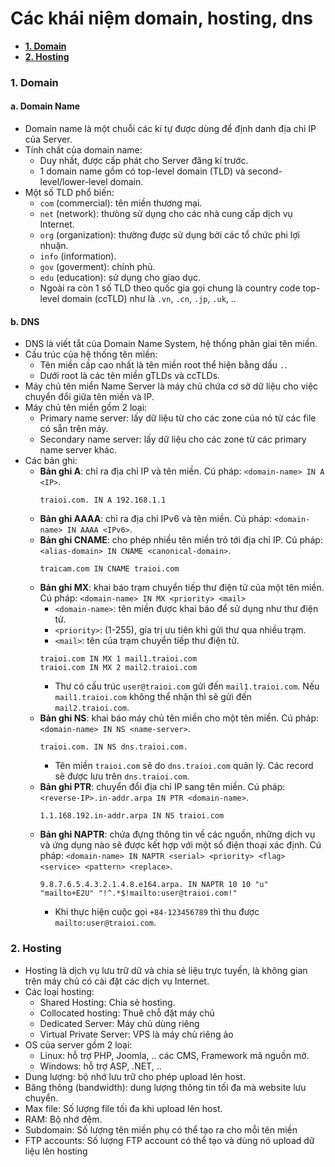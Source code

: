 # Các khái niệm domain, hosting, dns

* **[1. Domain](#chapter-1)**
* **[2. Hosting](#chapter-2)**

<a name="chapter-1"></a>
### 1. Domain

#### a. Domain Name

- Domain name là một chuỗi các kí tự được dùng để định danh địa chỉ IP của Server.
- Tính chất của domain name:
  - Duy nhất, được cấp phát cho Server đăng kí trước.
  - 1 domain name gồm có top-level domain (TLD) và second-level/lower-level domain.
- Một số TLD phổ biến:
  - `com` (commercial): tên miền thương mại.
  - `net` (network): thưòng sử dụng cho các nhà cung cấp dịch vụ Internet.
  - `org` (organization): thường được sử dụng bởi các tổ chức phi lợi nhuận.
  - `info` (information).
  - `gov` (goverment): chính phủ.
  - `edu` (education): sử dụng cho gíao dục.
  - Ngoài ra còn 1 số TLD theo quốc gia gọi chung là country code top-level domain (ccTLD) như là `.vn`, `.cn`, `.jp`, `.uk`, ..

#### b. DNS

- DNS là viết tắt của Domain Name System, hệ thống phân gỉai tên miền.
- Cấu trúc của hệ thống tên miền:
  - Tên miền cấp cao nhất là tên miền root thể hiện bằng dấu `.`.
  - Dưới root là các tên miền gTLDs và ccTLDs.
- Máy chủ tên miền Name Server là máy chủ chứa cơ sở dữ liệu cho việc chuyển đổi giữa tên miền và IP.
- Máy chủ tên miền gồm 2 loại:
  - Primary name server: lấy dữ liệu từ cho các zone của nó từ các file có sẵn trên máy.
  - Secondary name server: lấy dữ liệu cho các zone từ các primary name server khác.
- Các bản ghi:
  - **Bản ghi A**: chỉ ra địa chỉ IP và tên miền. Cú pháp: `<domain-name> IN A <IP>`.
    ```
    traioi.com. IN A 192.168.1.1
    ```
  - **Bản ghi AAAA**: chỉ ra địa chỉ IPv6 và tên miền. Cú pháp: `<domain-name> IN AAAA <IPv6>`.
  - **Bản ghi CNAME**: cho phép nhiều tên miền trỏ tới địa chỉ IP. Cú pháp: `<alias-domain> IN CNAME <canonical-domain>`.
    ```
    traicam.com IN CNAME traioi.com
    ```
  - **Bản ghi MX**: khai báo trạm chuyển tiếp thư điện tử của một tên miền. Cú pháp: `<domain-name> IN MX <priority> <mail>`
    - `<domain-name>`: tên miền được khai báo để sử dụng như thư điện tử.
    - `<priority>`: (1-255), gía trị ưu tiên khi gửi thư qua nhiều trạm.
    - `<mail>`: tên của trạm chuyển tiếp thư điện tử.
    ```
    traioi.com IN MX 1 mail1.traioi.com
    traioi.com IN MX 2 mail2.traioi.com
    ```
    - Thư có cấu trúc `user@traioi.com` gửi đến `mail1.traioi.com`. Nếu `mail1.traioi.com` không thể nhận thì sẽ gửi đến `mail2.traioi.com`.
  - **Bản ghi NS**: khai báo máy chủ tên miền cho một tên miền. Cú pháp: `<domain-name> IN NS <name-server>`.
    ```
    traioi.com. IN NS dns.traioi.com.
    ```
    - Tên miền `traioi.com` sẽ do `dns.traioi.com` quản lý. Các record sẽ được lưu trên `dns.traioi.com`.
  - **Bản ghi PTR**: chuyển đổi địa chỉ IP sang tên miền. Cú pháp: `<reverse-IP>.in-addr.arpa IN PTR <domain-name>`.
    ```
    1.1.168.192.in-addr.arpa IN NS traioi.com
    ```
  - **Bản ghi NAPTR**: chứa đựng thông tin về các nguồn, những dịch vụ và ứng dụng nào sẽ được kết hợp với một số điện thoại xác định. Cú pháp: `<domain-name> IN NAPTR <serial> <priority> <flag> <service> <pattern> <replace>`.
    ```
    9.8.7.6.5.4.3.2.1.4.8.e164.arpa. IN NAPTR 10 10 "u" "mailto+E2U" "!^.*$!mailto:user@traioi.com!"
    ```
    - Khi thực hiện cuộc gọi `+84-123456789` thì thu được `mailto:user@traioi.com`.

<a name="chapter-2"></a>
### 2. Hosting

- Hosting là dịch vụ lưu trữ dữ và chia sẻ liệu trực tuyến, là không gian trên máy chủ có cài đặt các dịch vụ Internet.
- Các loại hosting:
  - Shared Hosting: Chia sẻ hosting.
  - Collocated hosting: Thuê chỗ đặt máy chủ
  - Dedicated Server: Máy chủ dùng riêng
  - Virtual Private Server: VPS là máy chủ riêng ảo
- OS của server gồm 2 loại:
  - Linux: hỗ trợ PHP, Joomla, .. các CMS, Framework mã nguồn mở.
  - Windows: hỗ trợ ASP, .NET, ..
- Dung lượng: bộ nhớ lưu trữ cho phép upload lên host.
- Băng thông (bandwidth): dung lượng thông tin tối đa mà website lưu chuyển.
- Max file: Số lượng file tối đa khi upload lên host.
- RAM: Bộ nhớ đệm.
- Subdomain: Số lượng tên miền phụ có thể tạo ra cho mỗi tên miền
- FTP accounts: Số lượng FTP account có thể tạo và dùng nó upload dữ liệu lên hosting